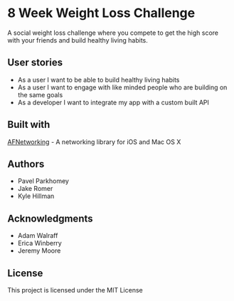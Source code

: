 # 8 Week Weight Loss Challenge
A social weight loss challenge where you compete to get the high score with your friends and build healthy living habits.

## User stories
- As a user I want to be able to build healthy living habits
- As a user I want to engage with like minded people who are building on the same goals
- As a developer I want to integrate my app with a custom built API

## Built with
[AFNetworking](https://github.com/AFNetworking/AFNetworking) - A networking library for iOS and Mac OS X

## Authors
- Pavel Parkhomey
 - Jake Romer
- Kyle Hillman

## Acknowledgments
- Adam Walraff
- Erica Winberry
- Jeremy Moore

## License
This project is licensed under the MIT License
